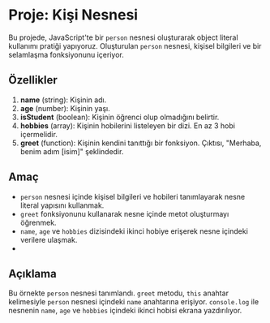 
# Proje: Kişi Nesnesi

Bu projede, JavaScript'te bir `person` nesnesi oluşturarak object literal kullanımı pratiği yapıyoruz. Oluşturulan `person` nesnesi, kişisel bilgileri ve bir selamlaşma fonksiyonunu içeriyor. 

## Özellikler

1. **name** (string): Kişinin adı.
2. **age** (number): Kişinin yaşı.
3. **isStudent** (boolean): Kişinin öğrenci olup olmadığını belirtir.
4. **hobbies** (array): Kişinin hobilerini listeleyen bir dizi. En az 3 hobi içermelidir.
5. **greet** (function): Kişinin kendini tanıttığı bir fonksiyon. Çıktısı, "Merhaba, benim adım [isim]" şeklindedir.

## Amaç

- `person` nesnesi içinde kişisel bilgileri ve hobileri tanımlayarak nesne literal yapısını kullanmak.
- `greet` fonksiyonunu kullanarak nesne içinde metot oluşturmayı öğrenmek.
- `name`, `age` ve `hobbies` dizisindeki ikinci hobiye erişerek nesne içindeki verilere ulaşmak.
- 
## Açıklama

Bu örnekte `person` nesnesi tanımlandı. `greet` metodu, `this` anahtar kelimesiyle `person` nesnesi içindeki `name` anahtarına erişiyor. `console.log` ile nesnenin `name`, `age` ve `hobbies` içindeki ikinci hobisi ekrana yazdırılıyor.
